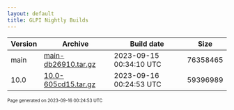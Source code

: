 ```yaml
---
layout: default
title: GLPI Nightly Builds
---
```


Version|Archive|Build date|Size
---|---|---|---
main|[main-db26910.tar.gz](main-db26910.tar.gz)|2023-09-15 00:34:10 UTC|76358465
10.0|[10.0-605cd15.tar.gz](10.0-605cd15.tar.gz)|2023-09-16 00:24:53 UTC|59396989

<font size="1">Page generated on 2023-09-16 00:24:53 UTC</font>
